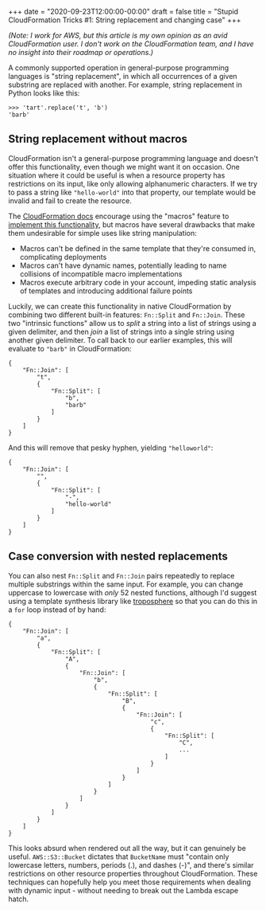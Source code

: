 +++
date = "2020-09-23T12:00:00-00:00"
draft = false
title = "Stupid CloudFormation Tricks #1: String replacement and changing case"
+++

_(Note: I work for AWS, but this article is my own opinion as an avid CloudFormation user.
I don't work on the CloudFormation team, and I have no insight into their roadmap or operations.)_

A commonly supported operation in general-purpose programming languages is "string replacement",
in which all occurrences of a given substring are replaced with another.
For example, string replacement in Python looks like this:

```
>>> 'tart'.replace('t', 'b')
'barb'
```

String replacement without macros
---------------------------------

CloudFormation isn't a general-purpose programming language and doesn't offer this functionality,
even though we might want it on occasion. One situation where it could be useful is when a
resource property has restrictions on its input, like only allowing alphanumeric characters.
If we try to pass a string like `"hello-world"` into that property, our template would be invalid
and fail to create the resource.

The
[CloudFormation docs](https://docs.aws.amazon.com/AWSCloudFormation/latest/UserGuide/template-macros.html)
encourage using the "macros" feature to
[implement this functionality](https://github.com/awslabs/aws-cloudformation-templates/blob/f29315e9d7752e5be0994616f83490596bea0c82/aws/services/CloudFormation/MacrosExamples/StringFunctions/string.yaml#L46),
but macros have several drawbacks that make them undesirable for simple uses like string manipulation:
* Macros can't be defined in the same template that they're consumed in, complicating deployments
* Macros can't have dynamic names, potentially leading to name collisions of incompatible macro implementations
* Macros execute arbitrary code in your account, impeding static analysis of templates and introducing additional failure points

Luckily, we can create this functionality in native CloudFormation by combining two different
built-in features: `Fn::Split` and `Fn::Join`. These two "intrinsic functions" allow us to _split_
a string into a list of strings using a given delimiter, and then _join_ a list of strings into a
single string using another given delimiter. To call back to our earlier examples, this will
evaluate to `"barb"` in CloudFormation:

```
{
    "Fn::Join": [
        "t",
        {
            "Fn::Split": [
                "b",
                "barb"
            ]
        }
    ]
}
```

And this will remove that pesky hyphen, yielding `"helloworld"`:

```
{
    "Fn::Join": [
        "",
        {
            "Fn::Split": [
                "-",
                "hello-world"
            ]
        }
    ]
}
```

Case conversion with nested replacements
----------------------------------------

You can also nest `Fn::Split` and `Fn::Join` pairs repeatedly to replace multiple substrings
within the same input. For example, you can change uppercase to lowercase with _only_ 52 nested
functions, although I'd suggest using a template synthesis library like
[troposphere](https://github.com/cloudtools/troposphere) so that you can do this in a `for` loop
instead of by hand:

```
{
    "Fn::Join": [
        "a",
        {
            "Fn::Split": [
                "A",
                {
                    "Fn::Join": [
                        "b",
                        {
                            "Fn::Split": [
                                "B",
                                {
                                    "Fn::Join": [
                                        "c",
                                        {
                                            "Fn::Split": [
                                                "C",
                                                ...
                                            ]
                                        }
                                    ]
                                }
                            ]
                        }
                    ]
                }
            ]
        }
    ]
}
```

This looks absurd when rendered out all the way, but it can genuinely be useful.
`AWS::S3::Bucket` dictates that `BucketName` must "contain only lowercase letters, numbers,
periods (.), and dashes (-)", and there's similar restrictions on other resource properties
throughout CloudFormation. These techniques can hopefully help you meet those requirements when
dealing with dynamic input - without needing to break out the Lambda escape hatch.
